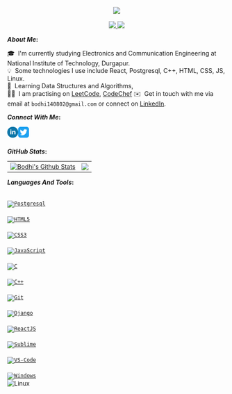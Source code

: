 <p align="center">
  <a href="#"> <img src="assets/welcome.svg"/> </a>
</p>


<p align="center">
  <a href="#"> <img src="assets/samir.svg"/> <img src="assets/paul.svg"/> </a>
</p>



<b>*About Me*:</b> 

  🎓 &nbsp;I'm currently studying Electronics and Communication Engineering at National Institute of Technology, Durgapur.\
  💡 &nbsp;Some technologies I use include React, Postgresql, C++, HTML, CSS, JS, Linux.\
  🌱 &nbsp;Learning Data Structures and Algorithms, \
  👨‍💻 &nbsp;I am practising on [LeetCode](https://leetcode.com/bodhi140802), [CodeChef](https://www.codechef.com/users/bodhi140802)
  ✉️ &nbsp;Get in touch with me via email at ```bodhi140802@gmail.com``` or connect on [LinkedIn](https://www.linkedin.com/in/bodhisattwa-das-6b5720212/). 


<b>*Connect With Me*:</b> 

[<img align="left" alt="LinkedIn" width="25px" src="assets/linkedin.svg" />][linkedin]
[<img align="left" alt="Twitter" width="25px" src="assets/twitter.svg" />][twitter]

<br />
<br />



<b>*GitHub Stats*:</b> 
  
  <b> </b> 
  
  
<p align="center">
<table>
<tr>
  
  <td>
  <a href="https://github.com/Bodhi14">
  <img align="center" src="https://github-readme-stats.vercel.app/api?username=Bodhi14&show_icons=true&include_all_commits=true&theme=radical&hide_border=true" alt="Bodhi's Github Stats" height="180rem" />
  </a>
  </td>
    
  <td> 
<a href="https://github.com/Bodhi14"><img align="center" src="https://github-readme-stats.vercel.app/api/top-langs/?username=Bodhi14&layout=compact&theme=radical&hide_border=true" height="180rem"/></a>
  </td>
    
</tr>
</table>
</p>
  
  
<b>*Languages And Tools*:</b>
  
<b> </b>  

<p align="center">
  
[<code >
<img alt="Postgresql" width="26px" src="https://raw.githubusercontent.com/SamirPaulb/assets/main/mysql.png">
</code>](#)
[<code >
<img alt="HTML5" width="26px" src="https://raw.githubusercontent.com/SamirPaulb/assets/main/html.png">
</code>](#)
[<code >
<img alt="CSS3" width="26px" src="https://raw.githubusercontent.com/SamirPaulb/assets/main/css.png">
</code>](#)
[<code >
<img alt="JavaScript" width="26px" src="https://raw.githubusercontent.com/SamirPaulb/assets/main/javascript.png" />
</code>](#)
[<code >
<img alt="C" width="26px" src="https://raw.githubusercontent.com/SamirPaulb/assets/main/c.png" />
</code>](#)
[<code >
<img alt="C++" width="26px" src="https://raw.githubusercontent.com/SamirPaulb/assets/main/cpp.png" />
</code>](#)
[<code >
<img alt="Git" width="26px" src="https://raw.githubusercontent.com/SamirPaulb/assets/main/git.png">
</code>](#)
[<code >
<img alt="Django" width="26px" src="https://raw.githubusercontent.com/SamirPaulb/assets/main/django.png">
</code>](#)
[<code >
<img alt="ReactJS" width="26px" src="https://raw.githubusercontent.com/SamirPaulb/assets/main/react.png">
</code>](#)
[<code >
<img alt="Sublime" width="26px" src="https://raw.githubusercontent.com/SamirPaulb/assets/main/sublime.png">
</code>](#)
[<code >
<img alt="VS-Code" width="26px" src="https://raw.githubusercontent.com/SamirPaulb/assets/main/vscode.png" />
</code>](#)
[<code >
<img alt="Windows" width="26px" src="https://raw.githubusercontent.com/SamirPaulb/assets/main/windows.png">
</code>](#)
<img alt="Linux" width="26px" src="https://raw.githubusercontent.com/SamirPaulb/assets/main/linux.png">
</code>

</p>  

  
  
  





[linkedin]: https://www.linkedin.com/in/bodhisattwa-das-6b5720212/
[twitter]: https://twitter.com/bodhi140802
[email]: mailto:bodhi140802@gmail.com
[instagram]: https://www.instagram.com/SamirPaulb
[leetcode]: https://leetcode.com/bodhi140802/
[codechef]: https://www.codechef.com/users/bodhi140802
